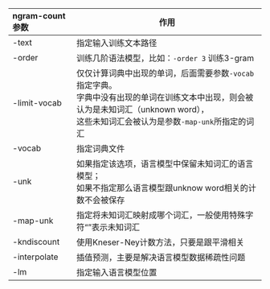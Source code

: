| ngram-count参数 | 作用                                                         |
| :-------------- | ------------------------------------------------------------ |
| -text           | 指定输入训练文本路径                                         |
| -order          | 训练几阶语法模型，比如：`-order 3` 训练3-gram                |
| -limit-vocab    | 仅仅计算词典中出现的单词，后面需要参数`-vocab`指定字典。<br>字典中没有出现的单词在训练文本中出现，则会被认为是未知词汇（unknown word），<br/>这些未知词汇会被认为是参数`-map-unk`所指定的词汇 |
| -vocab          | 指定词典文件                                                 |
| -unk            | 如果指定该选项，语言模型中保留未知词汇的语言模型；<br>如果不指定那么语言模型跟unknow word相关的计数不会被保存 |
| -map-unk        | 指定将未知词汇映射成哪个词汇，一般使用特殊字符“<unk>”表示未知词汇 |
| -kndiscount     | 使用Kneser-Ney计数方法，只要是跟平滑相关                     |
| -interpolate    | 插值预测，主要是解决语言模型数据稀疏性问题                   |
| -lm             | 指定输入语言模型位置                                         |

